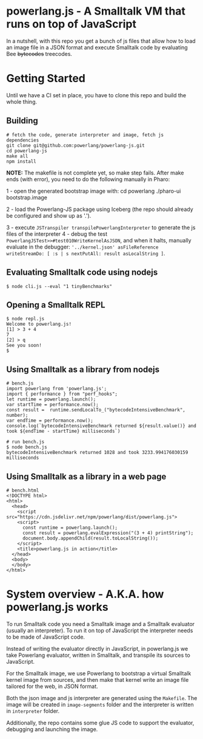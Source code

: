 # powerlang.js - A Smalltalk VM that runs on top of JavaScript

In a nutshell, with this repo you get a bunch of js files that allow how to load an image file in a JSON format and execute Smalltalk code by evaluating Bee ~~bytecodes~~ treecodes.

# Getting Started

Until we have a CI set in place, you have to clone this repo and build the whole thing.
  
## Building

  

    # fetch the code, generate interpreter and image, fetch js dependencies
    git clone git@github.com:powerlang/powerlang-js.git
    cd powerlang-js
    make all
    npm install

**NOTE:** The makefile is not complete yet, so make step fails. After make ends (with error), you need to do the following manually in Pharo:

1 - open the generated bootstrap image with:
     cd powerlang
     ./pharo-ui bootstrap.image

2 - load the Powerlang-JS package using Iceberg (the repo should already be configured and show up as '.').

3 - execute `JSTranspiler transpilePowerlangInterpreter` to generate the js files of the interpreter
4 - debug the test `PowerlangJSTest>>#test010WriteKernelAsJSON`, and when it halts, manually evaluate in the debugger: `'../kernel.json' asFileReference writeStreamDo: [ :s | s nextPutAll: result asLocalString ]`.

## Evaluating Smalltalk code using nodejs
    $ node cli.js --eval "1 tinyBenchmarks"

## Opening a Smalltalk REPL
    $ node repl.js
    Welcome to powerlang.js!
    [1] > 3 + 4
    7
    [2] > q
    See you soon!
    $

## Using Smalltalk as a library from nodejs

    # bench.js
    import powerlang from 'powerlang.js';
    import { performance } from "perf_hooks";
    let runtime = powerlang.launch();
    var startTime = performance.now();
    const result =  runtime.sendLocalTo_("bytecodeIntensiveBenchmark", number);
    var endTime = performance.now();
    console.log(`bytecodeIntensiveBenchmark returned ${result.value()} and took ${endTime - startTime} milliseconds`)

    # run bench.js
    $ node bench.js
    bytecodeIntensiveBenchmark returned 1028 and took 3233.994176030159 milliseconds

## Using Smalltalk as a library in a web page

    # bench.html
    <!DOCTYPE html>
    <html>
      <head>
        <script src="https://cdn.jsdelivr.net/npm/powerlang/dist/powerlang.js">
        <script>
          const runtime = powerlang.launch();
          const result = powerlang.evalExpression("(3 + 4) printString");
          document.body.appendChild(result.toLocalString());
        </script>
        <title>powerlang.js in action</title>
      </head>
      <body>
      </body>
    </html>

# System overview - A.K.A. how powerlang.js works

To run Smalltalk code you need a Smalltalk image and a Smalltalk evaluator (usually an interpreter).
To run it on top of JavaScript the interpreter needs to be made of JavaScript code.

Instead of writing the evaluator directly in JavaScript, in powerlang.js we take Powerlang evaluator, written in Smalltalk, and transpile its sources to JavaScript.

For the Smalltalk image, we use Powerlang to bootstrap a virtual Smalltalk kernel image from sources, and then make that kernel write an image file tailored for the web, in JSON format.

Both the json image and js interpreter are generated using the `Makefile`. The image will be created in `image-segments` folder and the interpreter is written in `interpreter` folder.

Additionally, the repo contains some glue JS code to support the evaluator, debugging and launching the image.



